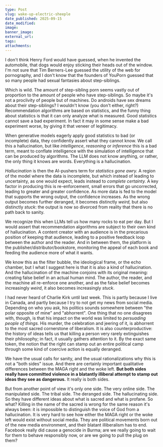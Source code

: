 ```yaml
---
type: Post
slug: wake-up-electric-sheeple
date_published: 2025-09-15
date_modified:
image:
banner_image:
external_url:
tags:
attachments:
---
```

I don't think Henry Ford would have guessed, when he invented the automobile, that dogs would enjoy sticking their heads out of the window. I'm not sure that Tim Berners-Lee guessed the utility of the web for pornography, and I don't know that the founders of YouPorn guessed that so many people had sexual fantasies about step-siblings.

Which is wild. The amount of step-sibling porn seems vastly out of proportion to the amount of people who have step-siblings. So maybe it's not a proclivity of people but of machines. Do androids have sex dreams about their step-siblings? I wouldn't know (you don't either, right?) Recommendation algorithms are based on statistics, and the funny thing about statistics is that it can only analyze what is measured. Good statistics cannot save a bad experiment. In fact it may in some sense make a bad experiment worse, by giving it that veneer of legitimacy.

When generative models eagerly apply good statistics to bad (or incomplete) data, they confidently assert what they cannot know. We call this a hallucination, but like *intelligence*, *reasoning* or *inference* this is a bad term, meant to conflate intelligence with the simulation of intelligence that can be produced by algorithms. The LLM does not know anything, or rather, the only thing it knows are words. Everything is a hallucination.

*Hallucination* is then the AI-pushers term for *statistics gone awry.* A region of the model where the data is incomplete, but which instead of leading to uncertainty, as one would expect, leads instead to *complete certainty.* A key factor in producing this is re-enforcement, small errors that go uncorrected, leading to greater and greater confidence. As more data is fed to the model that supports the wrong output, the confidence increases. As the wrong output becomes further deranged, it becomes distinctly *weird,* but also distinctly *stuck*: the output is now so divorced from reality that there is no path back to sanity.

We recognize this when LLMs tell us how many rocks to eat per day. But I would assert that recommendation algorithms are subject to their own kind of hallucination. A content creator with an audience is in the precarious position of keeping that audience, leading to a positive feedback loop between the author and the reader. And in between them, the platform is the publisher/distributor/bookstore, monitoring the appeal of each book and feeding the audience more of what it wants.

We know this as the filter bubble, the ideological frame, or the echo chamber, but I what I suggest here is that it is also a kind of hallucination. And the hallucination of the machine conjoins with its original meaning: creating false belief in an actual human mind. The author, the reader, and the machine all re-enforce one another, and as the false belief becomes increasingly *weird*, it also becomes increasingly *stuck*.

I had never heard of Charlie Kirk until last week. This is partly because I live in Canada, and partly because I try to not get my news from social media. Depending on who you ask, his politics sounds somewhere between "the polar opposite of mine" and "abhorrent". One thing that no one disagrees with, though, is that his impact on the world was limited to *persuading people of things.* His murder, the celebration and jeering of it, is abhorrent to the most sacred cornerstone of liberalism. It is also counterproductive: the history of ideas tells us that killing a person very rarely extinguishes their philosophy; in fact, it usually gathers attention to it. By the exact same token, the notion that the right can stamp out an entire political camp through some kind of coercive action is equally deranged.

We have the usual calls for sanity, and the usual rationalizations why this is not a "both sides" issue. And there are certainly important qualitative differences between the MAGA right and the woke left. **But both sides really have committed violence in a blatantly illiberal attempt to stamp out ideas they see as dangerous.**  It really is both sides.

But from another point of view it's only one side. The very online side. The manipulated side. The tribal side. The deranged side. The hallucinating side. So they have different ideas about what is sacred and what is profane. So what? Killing in the name of the sacred is wrong for the same reason it's always been: it is impossible to distinguish the voice of God from a hallucination.
It is very hard to see how either the MAGA right or the woke left would exist without social media. They are political movements born out of the new media environment, and their blatant illiberalism has to end. Facebook really did cause a genocide in Burma; are we really going to wait for them to behave responsibly now, or are we going to pull the plug on them?

